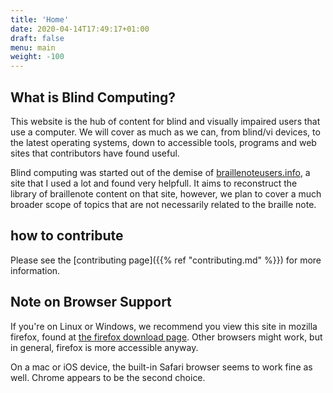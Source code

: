 ```yaml
---
title: 'Home'
date: 2020-04-14T17:49:17+01:00
draft: false
menu: main
weight: -100
---
```


## What is Blind Computing?

This website is the hub of content for blind and visually impaired users
that use a computer. We will cover as much as we can, from blind/vi
devices, to the latest operating systems, down to accessible tools,
programs and web sites that contributors have found useful.

Blind computing was started out of the demise of
[braillenoteusers.info][bnusers],
a site that I used a lot and found very helpfull. It aims to reconstruct
the library of braillenote content on that site, however, we plan to
cover a much broader scope of topics that are not necessarily related to
the braille note.

[bnusers]: http://theoldnet.com/get?url=braillenoteusers.info&year=2015&noscripts=false&decode=true "View using The Wayback Machine via The Old Net"

## how to contribute

Please see the [contributing
page]({{% ref "contributing.md" %}}) for more information.

## Note on Browser Support

If you're on Linux or Windows, we recommend you view this site in
mozilla firefox, found at [the firefox download
page][firefox]. Other browsers might work, but in
general, firefox is more accessible anyway.

[firefox]: https://firefox.com/download

On a mac or iOS device, the built-in Safari browser seems to work fine
as well. Chrome appears to be the second choice.

